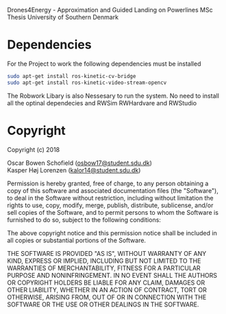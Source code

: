 Drones4Energy - Approximation and Guided Landing on Powerlines MSc Thesis
University of Southern Denmark

# Dependencies
For the Project to work the following dependencies must be installed
```bash
sudo apt-get install ros-kinetic-cv-bridge
sudo apt-get install ros-kinetic-video-stream-opencv
```

The Robwork Libary is also Nessesary to run the system. No need to install all the optinal dependecies and RWSim RWHardvare and RWStudio




# Copyright

Copyright (c) 2018


Oscar Bowen Schofield (osbow17@student.sdu.dk) \
Kasper Høj Lorenzen  (kalor14@student.sdu.dk)

Permission is hereby granted, free of charge, to any person obtaining a copy
of this software and associated documentation files (the "Software"), to deal
in the Software without restriction, including without limitation the rights
to use, copy, modify, merge, publish, distribute, sublicense, and/or sell
copies of the Software, and to permit persons to whom the Software is
furnished to do so, subject to the following conditions:

The above copyright notice and this permission notice shall be included in all
copies or substantial portions of the Software.

THE SOFTWARE IS PROVIDED "AS IS", WITHOUT WARRANTY OF ANY KIND, EXPRESS OR
IMPLIED, INCLUDING BUT NOT LIMITED TO THE WARRANTIES OF MERCHANTABILITY,
FITNESS FOR A PARTICULAR PURPOSE AND NONINFRINGEMENT. IN NO EVENT SHALL THE
AUTHORS OR COPYRIGHT HOLDERS BE LIABLE FOR ANY CLAIM, DAMAGES OR OTHER
LIABILITY, WHETHER IN AN ACTION OF CONTRACT, TORT OR OTHERWISE, ARISING FROM,
OUT OF OR IN CONNECTION WITH THE SOFTWARE OR THE USE OR OTHER DEALINGS IN THE
SOFTWARE.

